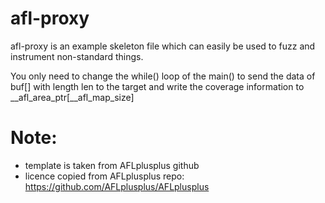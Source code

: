 # afl-proxy

afl-proxy is an example skeleton file which can easily be used to fuzz
and instrument non-standard things.

You only need to change the while() loop of the main() to send the
data of buf[] with length len to the target and write the coverage
information to __afl_area_ptr[__afl_map_size]

# Note:
- template is taken from AFLplusplus github
- licence copied from AFLplusplus repo: https://github.com/AFLplusplus/AFLplusplus
